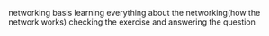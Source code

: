 
networking basis
learning everything about the networking(how the network works)
checking the exercise and answering the question
